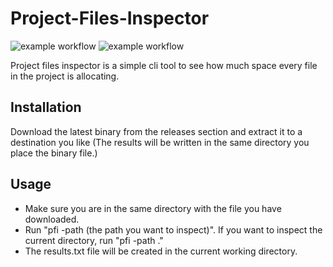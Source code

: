 # Project-Files-Inspector 

![example workflow](https://github.com/kaancetinkayasf/Project-Files-Inspector/actions/workflows/ci.yml/badge.svg)
![example workflow](https://github.com/kaancetinkayasf/Project-Files-Inspector/actions/workflows/release.yml/badge.svg)

<p>Project files inspector is a simple cli tool to see how much space every file in the project is allocating. </p>

## Installation

<p>Download the latest binary from the releases section and extract it to a destination you like (The results will be written in the same directory you place the binary file.)</p>

## Usage

- Make sure you are in the same directory with the file you have downloaded.
- Run "pfi -path (the path you want to inspect)". If you want to inspect the current directory, run "pfi -path ."
- The results.txt file will be created in the current working directory.

